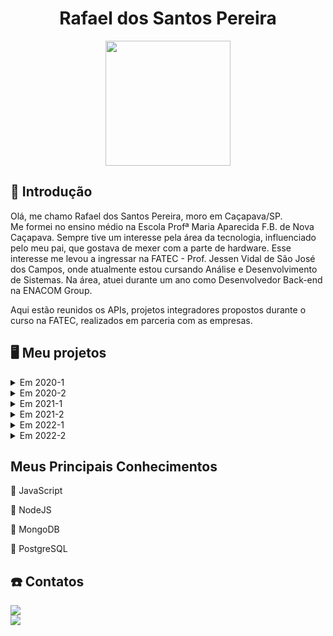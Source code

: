 <body>
  <div align="center">
    <h1>Rafael dos Santos Pereira</h1>
    <kbd><img src="https://avatars.githubusercontent.com/rafaeldossper" width="200px" height="200px"/></kbd>
    
  </div>
</body>

## 📓 Introdução


Olá, me chamo Rafael dos Santos Pereira, moro em Caçapava/SP. <br>
Me formei no ensino médio na Escola Profª Maria Aparecida F.B. de Nova Caçapava. Sempre tive um interesse pela área da tecnologia, influenciado pelo meu pai, que gostava de mexer com a parte de hardware. Esse interesse me levou a ingressar na FATEC - Prof. Jessen Vidal de São José dos Campos, onde atualmente estou cursando Análise e Desenvolvimento de Sistemas.
Na área, atuei durante um ano como Desenvolvedor Back-end na ENACOM Group.
<br> 

Aqui estão reunidos os APIs, projetos integradores propostos durante o curso na FATEC, realizados em parceria com as empresas.<br /> 


## :desktop_computer: Meu projetos

<details>
  <summary>Em 2020-1</summary>

  ## SlimSystem
  
No primeiro projeto integrador proposto foi desenvolvido um aplicativo mobile de segurança domiciliar, que faz o gerenciamento e controle de câmeras e alarmes para a segurança. Utilizamos a programação modular, que enfatiza a separação da funcionalidade de um programa em módulos independentes e intercambiáveis.

<br> 

#### :handshake: Parceiro Acadêmico:
- [FATEC - Prof. Jessen Vidal](http://fatecsjc-prd.azurewebsites.net)

- Prof. Jean Carlos Lourenço Costa, disciplina de Programação em Microinformática.

  <br> 


#### :warning: Problema:
Falta de controle e monitoramento eficaz de segurança domiciliar, o que leva a preocupações com a segurança dos moradores e de seus bens quando estão ausentes.

<br> 

#### :old_key: Solução:
Aplicativo de segurança doméstica que ofereça aos usuários conforto, segurança e praticidade, permitindo controle e monitoramento em qualquer lugar, através de um dispositivo móvel conectado à internet, com foco na autonomia total do cliente sobre a segurança de sua residência a qualquer momento.

<br> 

#### :computer: Tecnologias Utilizadas:
Foram utilizadas as plataformas Kodular/App Inventor no desenvolvimento do aplicativo e o Firebase para o armazenamento e fornecimento de dados.

- #### Firebase
O Firebase fornece um banco de dados em tempo real e back-end como um serviço. O serviço fornece aos desenvolvedores de aplicativos uma API que permite que os dados sejam sincronizados entre clientes e armazenados na nuvem do Firebase.

 - #### Kodular/AppInventor
Plataformas usadas para desenvolvimento de aplicativos android, baseada em blocos lógicos. Foi desenvolvido toda a aplicação do projeto usando programação em blocos.

<br> 
    
#### :1st_place_medal: Contribuições Pessoais:
Durante o desenvolvimento desse projeto minha contribuição foi na parte do backend da aplicação, o sistema de login, chamadas telefônicas e notificações de acompanhamento de atividades foram construídas através dos blocos lógicos nas plataformas de desenvolvimento de aplicativos android.

<br> 

  
#### Hard Skills:
- **Kodular/AppInventor:**  Sei usar com autonomia.
- **Firebase:**  Sei usar com ajuda.

  <br> 

#### Soft Skills:
- **Comunicação:** A principal soft skill desenvolvida foi a comunicação, essencial para a minha contribuição com a equipe, levando em consideração que tivemos que migrar para o ensino EAD em circunstâncias da pandemia, precisavamos manter clareza na nossa comunicação para que pudéssemos trabalhar em equipe no desenvolvimento do projeto.

 <br> 

</details>  
<details>
  <summary>Em 2020-2</summary>
  
  <br> 
  
Esse projeto integrador consistiu na criação de um sistema dedicado ao controle e gerenciamento da jornada de motoristas. Este sistema foi projetado para localizar e registrar o status da jornada em tempo real.

<br> 

#### :handshake: Parceiro Acadêmico:
- [IACIT](https://www.iacit.com.br) - Desenvolvimento de produtos e sistemas tecnológicos para áreas como Defesa, Controle de Tráfego Aéreo e Marítimo, Meteorologia, Telemetria e Comunicação.

  <br> 

#### :warning: Problema:
Falta de acompanhamento eficaz e atualização de status na jornada dos motoristas, prejudicando a segurança no transporte de cargas e a experiência do usuário.

<br> 

#### :old_key: Solução:
Criar um aplicativo para gerenciar a jornada de trabalho dos motoristas, oferecendo funções distintas para motoristas, funcionários e administradores. O sistema permitirá o planejamento e controle das atividades, proporcionando um acompanhamento em tempo real das jornadas, e será flexível para atender às necessidades específicas de cada usuário e da empresa.
<p align="justify">
  <a href="https://github.com/DevSlim001/PI_2020.2"><img src="https://img.shields.io/badge/github-0077B5?style=for-the-badge&logo=github&logoColor=black"/></a> </p>

<br> 

#### :computer: Tecnologias Utilizadas:

- #### Java
Java foi a principal linguagem de programação utilizada no projeto. Através dela, o aplicativo foi desenvolvido, fornecendo uma base sólida para a implementação das funcionalidades necessárias.


- #### Java Swing
É um framework que disponibiliza um conjunto de elementos gráficos para a criação de interfaces de usuário (GUI) em aplicativos Java. No projeto, Java Swing foi utilizado juntamente com a linguagem Java para desenvolver interfaces de usuário interativas e visualmente atraentes para o aplicativo.

- #### PostgreSQL
PostgreSQL é um sistema de gerenciamento de banco de dados relacional de código aberto, amplamente reconhecido por sua robustez, confiabilidade e capacidade de lidar com grandes volumes de dados. No projeto, PostgreSQL foi o banco de dados utilizado para armazenar e gerenciar os dados da aplicação, garantindo integridade e eficiência no acesso aos dados.

- #### pgAdmin
 É uma ferramenta de administração de banco de dados que facilita o gerenciamento de bancos de dados PostgreSQL.

<br> 
  
#### :1st_place_medal: Contribuições Pessoais:

No projeto, minha contribuição principal foi o desenvolvimento e a integração do banco de dados PostgreSQL com o backend feito em Java. No início, enfrentei o desafio de aprender sobre o desenvolvimento de bancos de dados. Eu não tinha muito conhecimento prévio, o que incluía a criação de modelos lógicos e conceituais. Esses modelos são importantes para garantir que a estrutura de dados atenda aos requisitos do sistema e às necessidades dos usuários. Durante o projeto, adquiri a experiência no desenvolvimento de bancos de dados.

<br> 

#### Hard Skills:
- **Java:** Sei usar com ajuda.
- **PostgreSQL & pgAdmin:** Sei usar com autonomia.

<br> 

#### Soft Skills:
- **Comunicação:** Continuei aprimorando essa habilidade, pois nesse semestre o número de integrantes era maior do que no passado, além do que o time estava dividido em 3 partes. A comunicação foi necessária para manter a organização do grupo e a eficiência das entregas.
- **Resiliência:** Durante o projeto ao enfrentar as necessidades relacionadas ao banco de dados e a outros imprevistos foi onde precisei ser mais resiliente, pois apesar de minha falta de conhecimento enfrentei o desafio e me adaptei, buscando soluções para garantir que pudesse atender as demandas e expectativas do cliente.

<br> 


  
  </details>
  
  <details>
  <summary>Em 2021-1</summary>

  ## nEDUC

Diante da pandemia de COVID-19, todos enfrentaram o desafio de se adaptar às atividades diárias, incluindo estudos, trabalho e outras interações, o que se alinhou com o avanço da tecnologia. Em parceria com a NESS, nosso desafio era criar uma plataforma web voltada para o ensino à distância, visando a gestão e oferta de conhecimento de maneira prática e eficaz.

<br> 

#### :handshake: Parceiro Acadêmico:
- [NESS](https://www.ness.com.br) - Desenvolvimento de software, infraestrutura de TI, segurança da informação e outsourcing, com foco em inovação e transformação digital.

<br> 


#### :warning: Problema:

Encontrar uma solução que tornasse o aprendizado dos estudantes mais acessível e com mais qualidade.

<br> 

#### :old_key: Solução:

Desenvolver uma plataforma web de ensino prática e intuitiva, com conteúdos de várias disciplinas, acompanhamento do progresso do aluno e emissão de certificados. A plataforma visa facilitar o aprendizado autônomo, permitindo que os usuários avancem no seu próprio ritmo.
<p align="justify">
  <a href="https://github.com/developersapi/LMSApp"><img src="https://img.shields.io/badge/github-0077B5?style=for-the-badge&logo=github&logoColor=black"/></a> </p>

<br> 

#### :computer: Tecnologias Utilizadas:


 - #### Python
   Python foi utilizado como a linguagem de programação principal devido à sua simplicidade e legibilidade. Ele foi empregado no desenvolvimento do backend do projeto, facilitando a integração com o banco de dados e a implementação das funcionalidades principais.
   
 - #### Django Framework:
   Django é um framework de desenvolvimento web rápido em Python, usado para criar aplicativos web de forma eficiente. No projeto, o Django foi empregado para criar páginas web dinâmicas, gerenciar o banco de dados e lidar com a lógica de negócios de maneira simplificada e organizada. Ele ofereceu recursos essenciais para lidar facilitar a interação entre o frontend e o backend do aplicativo.

 - #### SQLite:
   SQLite é um sistema de gerenciamento de banco de dados relacional (RDBMS) leve e embutido.
   
 - #### JavaScript:
   Foi utilizado principalmente no frontend para tornar as páginas web interativas. Ele permitiu a implementação de funcionalidades dinâmicas e a melhora na experiência do usuário.
   
 - #### HTML:
   Foi empregado para estruturar os elementos das páginas web. Isso incluiu a criação de parágrafos, links, títulos, tabelas, imagens e vídeos. 
  
 - #### CSS:
   Foi utilizado para definir o estilo e o layout das páginas web. Ele permitiu a customização de cores, fontes, tamanhos e posicionamento dos elementos, contribuindo para a estética geral do projeto.
  
<br> 
    
#### :1st_place_medal: Contribuições Pessoais:

Nesse projeto, contribuí com a estruturação do banco de dados utilizando SQLite, integrações com o backend desenvolvido em Python e Django, e a modificação e revisão de algumas telas utilizando HTML, CSS e JavaScript. Também participei da prototipagem das telas da plataforma web utilizando o Figma. Durante esse processo, trabalhamos na criação dos modelos das páginas, incluindo todos os conteúdos e funcionalidades, bem como na definição do design geral do projeto.

<br> 

  
#### Hard Skills:

- **Figma:**  Sei usar com autonomia.
- **JavaScript:**  Sei usar com autonomia.
- **Python**  Sei usar com ajuda.


  <br> 

#### Soft Skills:
- **Pensamento Criativo:**  Durante a fase de prototipagem, utilizei meu pensamento criativo para desenvolver a interface de usuário, criando um design visual original alinhado às expectativas do cliente. A proposta foi bem recebida na apresentação, o que me permitiu refinar o visual da interface para atender melhor às suas necessidades específicas.

- **Comunicação Assertiva:** No projeto, mantive uma comunicação clara e eficaz com a equipe, enquanto recebia feedbacks constantes do cliente. Isso garantiu que minhas ideias sobre a interface fossem compreendidas e permitiu ajustes rápidos no design, alinhando-o com as expectativas e requisitos do cliente. Essa abordagem também facilitou a resolução de imprevistos, assegurando a entrega final dentro do prazo e com o resultado esperado.
 <br> 

 
  </details>

  <details>
  <summary>Em 2021-2</summary>

## Ships Document
Neste projeto, fomos desafiados a desenvolver um sistema para gerar documentos de aeronaves conforme os padrões da empresa. A proposta surgiu da necessidade de facilitar o gerenciamento e a manipulação dos manuais operacionais das aeronaves, que eram realizados de forma manual e sujeitos a erros.

<br>

#### :handshake: Parceiro Acadêmico:
- [EMBRAER](https://embraer.com/br/pt) - Desenvolvimento de aeronaves comerciais, executivas, de defesa e segurança, além de oferecer soluções e serviços para a indústria aeroespacial.

  <br> 


#### :warning: Problema:
Este projeto surgiu numa necessidade real da Embraer. Na empresa, a criação e manutenção dos manuais operacionais para suas aeronaves era um processo demorado e propenso a erros devido à abordagem manual e à utilização de planilhas para o controle das atualizações.

<br> 

#### :old_key: Solução:

 A solução consistiu no desenvolvimento de um aplicativo desktop que se comunica com um servidor interno da empresa, facilitando a criação, manipulação e disponibilização dos manuais para os clientes, tornando o processo mais eficiente e menos complexo.
 <p align="justify">
  <a href="https://github.com/developersapi/Sistema-Web-com-Regra-de-Negocio"><img src="https://img.shields.io/badge/github-0077B5?style=for-the-badge&logo=github&logoColor=black"/></a> </p>
<br> 

#### :computer: Tecnologias Utilizadas:


 - #### Spring Framework:
    O Spring foi a tecnologia chave do projeto, sendo utilizada para construir as rotas de integração com o banco de dados PostgreSQL. Ele oferece suporte à infraestrutura da aplicação, permitindo que os desenvolvedores se concentrem na lógica da aplicação. O uso do Spring Data facilitou a conexão direta com o banco de dados, simplificando a persistência dos dados e o tratamento dos manuais no sistema.


 - #### PostgreSQL
   O PostgreSQL foi escolhido como o banco de dados do sistema proposto. Ele utiliza a linguagem SQL como interface para adicionar, acessar e processar os dados da aplicação, possibilitando a persistência dos dados de forma eficiente.

   
 - #### AngularJS:
   A interface do usuário foi construída utilizando AngularJS, um framework front-end JavaScript que oferece um padrão de componentização de elementos HTML. Isso facilitou o desenvolvimento e a integração das telas, tornando a construção da interface gráfica do usuário mais simples e intuitiva.

<br> 
    
#### :1st_place_medal: Contribuições Pessoais:

Neste projeto, assumi o papel de Product Owner da equipe, tendo a responsabilidade de manter uma comunicação direta com o cliente, bem como esclarecer as dúvidas dos membros da equipe. Além disso, tive a responsabilidade de apresentar o progresso do projeto durante as sprints, participando ativamente do processo contínuo de validação e negociação de prazos e requisitos. Colaborei de forma versátil no projeto, auxiliando tanto no desenvolvimento front-end quanto no back-end, contribuindo para a construção e publicação dos manuais das aeronaves, modelagem de banco de dados e desenvolvimento da lógica de negócios.

<br> 
  
#### Hard Skills:

- **Angular:** Sei usar com ajuda
- **PostgreSQL:** Sei usar com autonomia


  <br> 

#### Soft Skills:

- **Comunicação:** Mantive contato constante com o cliente para alinhar expectativas e esclarecer dúvidas relacionadas ao projeto. Por exemplo, durante a implementação da lógica de negócios, compartilhei atualizações sobre o progresso e negociei mudanças necessárias, garantindo a aceitação do cliente e o sucesso da entrega.
 <br>

- **Colaboração:** No início, a equipe enfrentava desafios de alinhamento. Contribuí promovendo discussões conjuntas e auxiliando na resolução de problemas técnicos, o que fortaleceu a coesão do time e resultou em entregas mais eficazes e dentro do prazo.

 <br>
 

  </details>
  
  
  <details>
  <summary>Em 2022-1</summary>
    
  ## eFols
  Neste semestre, em parceria com a Embraer, desenvolvemos um aplicativo mobile para notificar os proprietários sobre novos procedimentos e facilitar a leitura de documentos de manutenção de seus veículos.

<br>

#### :handshake: Parceiro Acadêmico:
- [EMBRAER](https://embraer.com/br/pt) - Desenvolvimento de aeronaves comerciais, executivas, de defesa e segurança, além de oferecer soluções e serviços para a indústria aeroespacial.

  <br> 

#### :warning: Problema:
Dificuldade dos proprietários de veículos em acessar e ler documentos preventivos e de manutenção devido à dificuldade de acesso ou à falta de notificações sobre novos documentos no sistema.

<br> 

#### :old_key: Solução:
Criação de um aplicativo móvel que notifica os motoristas sobre novos documentos FOL e fornece acesso rápido a informações sobre manutenção preventiva. Ele permite que os motoristas recebam alertas em tempo real, facilitando o acompanhamento de procedimentos e garantindo que possam tomar as medidas necessárias para manter seus veículos em boas condições.

 #### [[Documentação]](https://github.com/TecStocks) &nbsp;&nbsp;&nbsp; [[Backend]](https://github.com/TecStocks/backend) &nbsp;&nbsp;&nbsp; [[Frontend]](https://github.com/TecStocks/frontend) &nbsp;&nbsp;&nbsp; [[Servidor de Autenticação]](https://github.com/TecStocks/auth-server)&nbsp;&nbsp;&nbsp; [[Interface Admin]](https://github.com/TecStocks/admin-react)

<br> 

#### :computer: Tecnologias Utilizadas:


 - #### Node.js: 
   O Node.js foi essencial para o desenvolvimento do backend, pois permite a criação de servidores web de forma eficiente e escalável. Utilizamos o Express.js como framework para gerenciar rotas e middleware, simplificando o desenvolvimento da API RESTful. A capacidade de trabalhar com JavaScript tanto no frontend quanto no backend também facilitou a sincronização e manutenção do código entre as duas partes do projeto.

 - #### MongoDB:
   MongoDB, um banco de dados NoSQL, gerenciou os dados do sistema, oferecendo flexibilidade de esquema e lidando bem com grandes volumes. A integração com Node.js via Mongoose simplificou operações de CRUD.
  
   
 - #### React Native:
   Utilizamos React Native para criar o aplicativo móvel de forma nativa para Android e iOS com JavaScript, oferecendo componentes reutilizáveis e um desenvolvimento rápido, mantendo a consistência visual com a versão web.
  
<br> 
    
#### :1st_place_medal: Contribuições Pessoais:

Fui responsável por parte do desenvolvimento do backend utilizando Node.js e Express.js para criar a estrutura do servidor e definir rotas para a API. Implementei as funcionalidades principais da API, incluindo autenticação de usuários e manipulação de dados no MongoDB usando Mongoose. Além disso, colaborei com a equipe de frontend para integrar o backend com o aplicativo React Native, garantindo uma comunicação eficiente entre as partes.

<br> 
  
#### Hard Skills:
- **Node.js:** Sei usar com autonomia
- **MongoDB:** Sei usar com autonomia
- **React Native:** Sei usar com ajuda


  <br> 

#### Soft Skills:

- **Resolução de Problemas:** Durante o desenvolvimento da API, enfrentei desafios técnicos na integração entre o backend e o aplicativo. Identifiquei um problema de autenticação que afetava a comunicação com o MongoDB e implementei uma solução que garantiu a segurança e eficiência do fluxo de dados, mantendo o sistema funcional.
  <br>

- **Colaboração:** Trabalhei em estreita parceria com os membros da equipe de frontend, ajustando as rotas do backend conforme os feedbacks para garantir uma integração fluida. Isso fortaleceu a sinergia entre a equipe e contribuiu para a entrega dentro do prazo.

 <br>
 
 

   
  
  

  
  </details>

   <details>
  <summary>Em 2022-2</summary>
     
  ## SoyIA
Durante esse projeto em parceria com a empresa Visiona, nossa equipe trabalhou no desenvolvimento de uma Inteligência Artificial como uma nova funcionalidade para um aplicativo já existente. O objetivo era capacitar o aplicativo para reconhecer vagens e grãos de soja, fornecendo assim uma estimativa de produção do plantio aos usuários.
 
 <br>

#### :handshake: Parceiro Acadêmico:
- [VISIONA](https://visionaespacial.com) -  Desenvolvimento de satélites e soluções para o setor aeroespacial, com foco em monitoramento da Terra, comunicação via satélite e sistemas de observação.

  <br> 

#### :warning: Problema:
  Os agricultores precisavam preencher manualmente dados sobre suas plantações toda vez que precisavam de informações.

<br> 

#### :old_key: Solução:
 Uma inteligência artificial foi adicionada ao aplicativo já utilizado pelos agricultores, permitindo a contagem automática de vagens e a estimativa da quantidade de grãos nas plantações. Isso elimina a necessidade de preenchimento manual de dados, tornando o processo mais rápido e eficiente.
 <p align="justify">
  <a href="https://github.com/medrenan/SoyIA"><img src="https://img.shields.io/badge/github-0077B5?style=for-the-badge&logo=github&logoColor=black"/></a> </p>
<br> 

#### :computer: Tecnologias Utilizadas:

 - #### Keras: 
  Keras é uma biblioteca de aprendizado profundo em Python que simplifica a criação e treinamento de redes neurais. No projeto, foi usada em conjunto com o TensorFlow para implementar rapidamente a inteligência artificial, otimizando o reconhecimento visual das vagens de soja e acelerando o processo de treinamento do modelo.  
 - #### Python: 
   Empregado no processamento e limpeza dos dados das plantações, além de ser a base para o treinamento da IA, aproveitando bibliotecas como TensorFlow para análise e reconhecimento de padrões nas imagens das plantações.
 - #### TensorFlow:
   TensorFlow é uma biblioteca de código aberto para aprendizado de máquina, usada no projeto para construir e treinar modelos de redes neurais. Com a ajuda do Keras, simplificou o desenvolvimento de modelos complexos, proporcionando uma base sólida para treinar a inteligência artificial que realiza o reconhecimento de vagens de soja, garantindo a precisão e eficiência no processo de estimativa de produção.
 - #### PostgreSQL:
   Armazena as informações dos usuários e das plantas, permitindo consultas eficientes para acessar dados históricos de plantações e resultados da IA, além de garantir a integridade e o desempenho das operações de leitura e escrita.

  
<br> 
    
#### :1st_place_medal: Contribuições Pessoais:

No projeto, ajudei a desenvolver parte da IA, criando o dataset, realizando o treinamento e integrando-a ao aplicativo móvel. Também contribuí para corrigir bugs durante o processo. 

<br> 
  
#### Hard Skills:
- **Python:** Sei usar com autonomia
- **PostgreSQL:** Sei usar com autonomia


  <br> 

#### Soft Skills:

- **Trabalho em equipe:**  Colaboramos para configurar o treinamento da IA em diferentes computadores. Essa abordagem colaborativa nos permitiu alcançar nossos objetivos de maneira eficiente e coordenada.
  <br>

- **Disciplina:** No desenvolvimento da IA, trabalhei junto ao time para configurar o treinamento em diferentes máquinas. A troca constante de ideias e o apoio mútuo foram essenciais para garantir a eficiência no processo, otimizando os recursos disponíveis e garantindo que todos estivessem alinhados nas tarefas.

 <br>
   
 
  
  </details>
  
  
  
  
## Meus Principais Conhecimentos

:beginner: JavaScript

:beginner: NodeJS

:floppy_disk: MongoDB

:floppy_disk: PostgreSQL


##  :phone: Contatos
<p align="justify">
  <a href="https://github.com/rafaeldossper"><img src="https://img.shields.io/badge/github-0077B5?style=for-the-badge&logo=github&logoColor=black"/></a> <br>
  <a href="https://www.linkedin.com/in/rafaeldossper/"><img src="https://img.shields.io/badge/LinkedIn-0077B5?style=for-the-badge&logo=linkedin&logoColor=white"/></a> </p>
              
             
           

  


